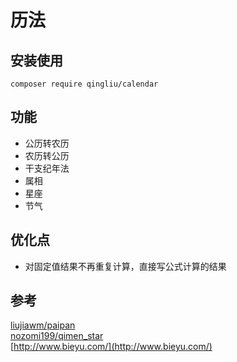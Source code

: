 # 历法

## 安装使用

  ```shell
  composer require qingliu/calendar
  ```

## 功能

  - 公历转农历
  - 农历转公历
  - 干支纪年法
  - 属相
  - 星座
  - 节气

## 优化点
  - 对固定值结果不再重复计算，直接写公式计算的结果

## 参考

  [liujiawm/paipan](https://github.com/liujiawm/paipan)  
  [nozomi199/qimen_star](https://github.com/nozomi199/qimen_star)  
  [http://www.bieyu.com/](http://www.bieyu.com/)